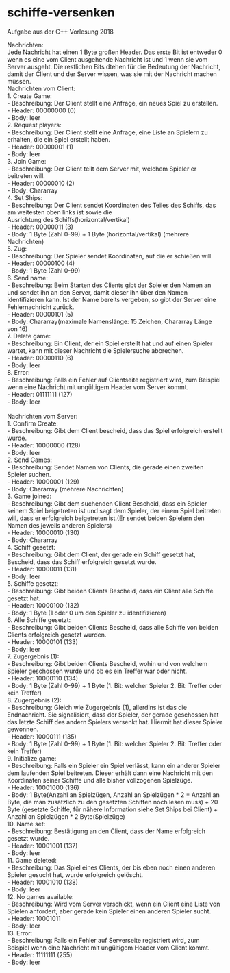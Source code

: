 # schiffe-versenken
Aufgabe aus der C++ Vorlesung 2018

Nachrichten:<br/>
Jede Nachricht hat einen 1 Byte großen Header. Das erste Bit ist entweder 0 wenn es eine vom Client ausgehende Nachricht ist
und 1 wenn sie vom Server ausgeht. Die restlichen Bits dtehen für die Bedeutung der Nachricht, damit der Client und der Server wissen,
was sie mit der Nachricht machen müssen.<br/>
Nachrichten vom Client:<br/>
    1. Create Game:<br/>
        - Beschreibung: Der Client stellt eine Anfrage, ein neues Spiel zu erstellen.<br/>
        - Header: 00000000 (0)<br/>
        - Body: leer<br/>
    2. Request players:<br/>
        - Beschreibung: Der Client stellt eine Anfrage, eine Liste an Spielern zu erhalten, die ein Spiel erstellt haben.<br/>
        - Header: 00000001 (1)<br/>
        - Body: leer<br/>
    3. Join Game:<br/>
        - Beschreibung: Der Client teilt dem Server mit, welchem Spieler er beitreten will.<br/>
        - Header: 00000010 (2)<br/>
        - Body: Chararray<br/>
    4. Set Ships:<br/>
        - Beschreibung: Der Client sendet Koordinaten des Teiles des Schiffs, das am weitesten oben links ist sowie die<br/>
          Ausrichtung des Schiffs(horizontal/vertikal)<br/>
        - Header: 00000011 (3)<br/>
        - Body: 1 Byte (Zahl 0-99) + 1 Byte (horizontal/vertikal) (mehrere Nachrichten)<br/>
    5. Zug:<br/>
        - Beschreibung: Der Spieler sendet Koordinaten, auf die er schießen will.<br/>
        - Header: 00000100 (4)<br/>
        - Body: 1 Byte (Zahl 0-99)<br/>
    6. Send name:<br/>
        - Beschreibung: Beim Starten des Clients gibt der Spieler den Namen an und sendet ihn an den Server, damit dieser ihn über den Namen identifizieren kann.
          Ist der Name bereits vergeben, so gibt der Server eine Fehlernachricht zurück.<br/>
        - Header: 00000101 (5)<br/>
        - Body: Chararray(maximale Namenslänge: 15 Zeichen, Chararray Länge von 16)<br/>
    7. Delete game:<br/>
        - Beschreibung: Ein Client, der ein Spiel erstellt hat und auf einen Spieler wartet, kann mit dieser Nachricht die Spielersuche abbrechen.<br/>
        - Header: 00000110 (6)<br/>
        - Body: leer<br/>
    8. Error:<br/>
        - Beschreibung: Falls ein Fehler auf Clientseite registriert wird, zum Beispiel wenn eine Nachricht mit ungültigem Header vom Server kommt.<br/>
        - Header: 01111111 (127)<br/>
        - Body: leer<br/>
<br/>
Nachrichten vom Server:<br/>
    1. Confirm Create:<br/>
        - Beschreibung: Gibt dem Client bescheid, dass das Spiel erfolgreich erstellt wurde.<br/>
        - Header: 10000000 (128)<br/>
        - Body: leer<br/>
    2. Send Games:<br/>
        - Beschreibung: Sendet Namen von Clients, die gerade einen zweiten Spieler suchen.<br/>
        - Header: 10000001 (129)<br/>
        - Body: Chararray (mehrere Nachrichten)<br/>
    3. Game joined:<br/>
        - Beschreibung: Gibt dem suchenden Client Bescheid, dass ein Spieler seinem Spiel beigetreten ist und sagt
          dem Spieler, der einem Spiel beitreten will, dass er erfolgreich beigetreten ist.(Er sendet beiden Spielern
          den Namen des jeweils anderen Spielers)<br/>
        - Header: 10000010 (130)<br/>
        - Body: Chararray<br/>
    4. Schiff gesetzt:<br/>
        - Beschreibung: Gibt dem Client, der gerade ein Schiff gesetzt hat, Bescheid, dass das Schiff erfolgreich gesetzt wurde.<br/>
        - Header: 10000011 (131)<br/>
        - Body: leer<br/>
    5. Schiffe gesetzt:<br/>
        - Beschreibung: Gibt beiden Clients Bescheid, dass ein Client alle Schiffe gesetzt hat.<br/>
        - Header: 10000100 (132)<br/>
        - Body: 1 Byte (1 oder 0 um den Spieler zu identifizieren)<br/>
    6.  Alle Schiffe gesetzt:<br/>
        - Beschreibung: Gibt beiden Clients Bescheid, dass alle Schiffe von beiden Clients erfolgreich gesetzt wurden.<br/>
        - Header: 10000101 (133)<br/>
        - Body: leer<br/>
    7. Zugergebnis (1):<br/>
        - Beschreibung: Gibt beiden Clients Bescheid, wohin und von welchem Spieler geschossen wurde und ob es ein Treffer war oder nicht.<br/>
        - Header: 10000110 (134)<br/>
        - Body: 1 Byte (Zahl 0-99) + 1 Byte (1. Bit: welcher Spieler
                                             2. Bit: Treffer oder kein Treffer)<br/>
    8. Zugergebnis (2):<br/>
        - Beschreibung: Gleich wie Zugergebnis (1), allerdins ist das die Endnachricht. Sie signalisiert, dass der Spieler, der gerade
          geschossen hat das letzte Schiff des andern Spielers versenkt hat. Hiermit hat dieser Spieler gewonnen.<br/>
        - Header: 10000111 (135)<br/>
        - Body: 1 Byte (Zahl 0-99) + 1 Byte (1. Bit: welcher Spieler
                                             2. Bit: Treffer oder kein Treffer)<br/>
    9. Initialize game:<br/>
        - Beschreibung: Falls ein Spieler ein Spiel verlässt, kann ein anderer Spieler dem laufenden Spiel beitreten. Dieser erhält dann eine Nachricht mit den Koordinaten seiner Schiffe
          und alle bisher vollzogenen Spielzüge.<br/>
        - Header: 10001000 (136)<br/>
        - Body: 1 Byte(Anzahl an Spielzügen, Anzahl an Spielzügen * 2 = Anzahl an Byte, die man zusätzlich zu den gesetzten Schiffen noch lesen muss) + 20 Byte (gesetzte Schiffe, für nähere Information
          siehe Set Ships bei Client) + Anzahl an Spielzügen * 2 Byte(Spielzüge)<br/>
    10. Name set:<br/>
        - Beschreibung: Bestätigung an den Client, dass der Name erfolgreich gesetzt wurde.<br/>
        - Header: 10001001 (137)<br/>
        - Body: leer<br/>
    11. Game deleted:<br/>
        - Beschreibung: Das Spiel eines Clients, der bis eben noch einen anderen Spieler gesucht hat, wurde erfolgreich gelöscht.<br/>
        - Header: 10001010 (138)<br/>
        - Body: leer<br/>
    12. No games available:<br/>
        - Beschreibung: Wird vom Server verschickt, wenn ein Client eine Liste von Spielen anfordert, aber gerade kein Spieler einen anderen Spieler sucht.<br/>
        - Header: 10001011<br/>
        - Body: leer<br/>
    13. Error:<br/>
        - Beschreibung: Falls ein Fehler auf Serverseite registriert wird, zum Beispiel wenn eine Nachricht mit ungültigem Header vom Client kommt.<br/>
        - Header: 11111111 (255)<br/>
        - Body: leer<br/>